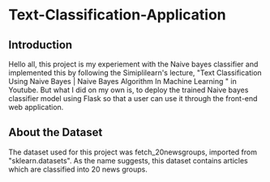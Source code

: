 # Text-Classification-Application

## Introduction
Hello all, this project is my experiement with the Naive bayes classifier and implemented this by following the Simiplilearn's lecture, "Text Classification Using Naive Bayes | Naive Bayes Algorithm In Machine Learning " in Youtube. But what I did on my own is, to deploy the trained Naive bayes classifier model using Flask so that a user can use it through the front-end web application.

## About the Dataset
The dataset used for this project was fetch_20newsgroups, imported from "sklearn.datasets". As the name suggests, this dataset contains articles which are classified into 20 news groups. 








